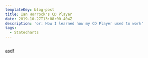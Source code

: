 ```yaml
---
templateKey: blog-post
title: Ian Horrock's CD Player
date: 2019-10-27T13:08:00.404Z
description: 'or: How I learned how my CD Player used to work'
tags:
  - Statecharts
---
```



![]()

[asdf](https://books.google.no/books/about/Constructing_the_User_Interface_with_Sta.html?id=-9VQAAAAMAAJ&redir_esc=y&hl=en)
